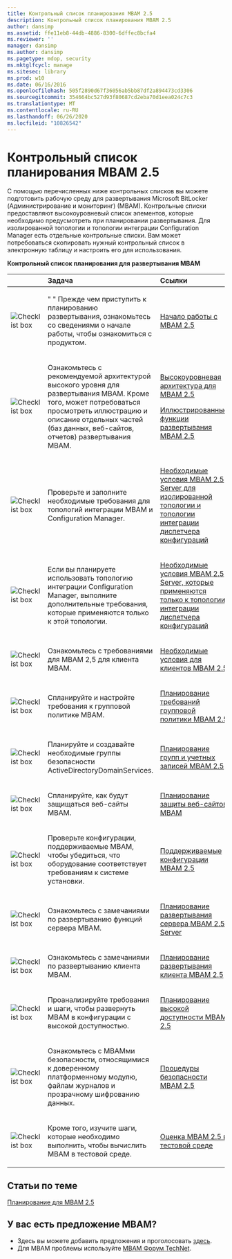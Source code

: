 ```yaml
---
title: Контрольный список планирования MBAM 2.5
description: Контрольный список планирования MBAM 2.5
author: dansimp
ms.assetid: ffe11eb8-44db-4886-8300-6dffec8bcfa4
ms.reviewer: ''
manager: dansimp
ms.author: dansimp
ms.pagetype: mdop, security
ms.mktglfcycl: manage
ms.sitesec: library
ms.prod: w10
ms.date: 06/16/2016
ms.openlocfilehash: 505f2890d67f36056ab5bb87df2a894473cd3306
ms.sourcegitcommit: 354664bc527d93f80687cd2eba70d1eea024c7c3
ms.translationtype: MT
ms.contentlocale: ru-RU
ms.lasthandoff: 06/26/2020
ms.locfileid: "10826542"
---
```

# Контрольный список планирования MBAM 2.5


С помощью перечисленных ниже контрольных списков вы можете подготовить рабочую среду для развертывания Microsoft BitLocker (Администрирование и мониторинг) (MBAM). Контрольные списки предоставляют высокоуровневый список элементов, которые необходимо предусмотреть при планировании развертывания. Для изолированной топологии и топологии интеграции Configuration Manager есть отдельные контрольные списки. Вам может потребоваться скопировать нужный контрольный список в электронную таблицу и настроить его для использования.

**Контрольный список планирования для развертывания MBAM**

<table>
<colgroup>
<col width="25%" />
<col width="25%" />
<col width="25%" />
<col width="25%" />
</colgroup>
<thead>
<tr class="header">
<th align="left"></th>
<th align="left">Задача</th>
<th align="left">Ссылки</th>
<th align="left">Заметки</th>
</tr>
</thead>
<tbody>
<tr class="odd">
<td align="left"><img src="images/checklistbox.gif" alt="Checklist box" /></td>
<td align="left"><p>&quot; &quot; Прежде чем приступить к планированию развертывания, ознакомьтесь со сведениями о начале работы, чтобы ознакомиться с продуктом.</p></td>
<td align="left"><p><a href="getting-started-with-mbam-25.md" data-raw-source="[Getting Started with MBAM 2.5](getting-started-with-mbam-25.md)">Начало работы с MBAM 2.5</a></p></td>
<td align="left"><p></p></td>
</tr>
<tr class="even">
<td align="left"><img src="images/checklistbox.gif" alt="Checklist box" /></td>
<td align="left"><p>Ознакомьтесь с рекомендуемой архитектурой высокого уровня для развертывания MBAM. Кроме того, может потребоваться просмотреть иллюстрацию и описание отдельных частей (баз данных, веб-сайтов, отчетов) развертывания MBAM.</p></td>
<td align="left"><p><a href="high-level-architecture-for-mbam-25.md" data-raw-source="[High-Level Architecture for MBAM 2.5](high-level-architecture-for-mbam-25.md)">Высокоуровневая архитектура для MBAM 2.5</a></p>
<p><a href="illustrated-features-of-an-mbam-25-deployment.md" data-raw-source="[Illustrated Features of an MBAM 2.5 Deployment](illustrated-features-of-an-mbam-25-deployment.md)">Иллюстрированные функции развертывания MBAM 2.5</a></p></td>
<td align="left"><p></p></td>
</tr>
<tr class="odd">
<td align="left"><img src="images/checklistbox.gif" alt="Checklist box" /></td>
<td align="left"><p>Проверьте и заполните необходимые требования для топологий интеграции MBAM и Configuration Manager.</p></td>
<td align="left"><p><a href="mbam-25-server-prerequisites-for-stand-alone-and-configuration-manager-integration-topologies.md" data-raw-source="[MBAM 2.5 Server Prerequisites for Stand-alone and Configuration Manager Integration Topologies](mbam-25-server-prerequisites-for-stand-alone-and-configuration-manager-integration-topologies.md)">Необходимые условия MBAM 2.5 Server для изолированной топологии и топологии интеграции диспетчера конфигураций</a></p></td>
<td align="left"><p></p></td>
</tr>
<tr class="even">
<td align="left"><img src="images/checklistbox.gif" alt="Checklist box" /></td>
<td align="left"><p>Если вы планируете использовать топологию интеграции Configuration Manager, выполните дополнительные требования, которые применяются только к этой топологии.</p></td>
<td align="left"><p><a href="mbam-25-server-prerequisites-that-apply-only-to-the-configuration-manager-integration-topology.md" data-raw-source="[MBAM 2.5 Server Prerequisites that Apply Only to the Configuration Manager Integration Topology](mbam-25-server-prerequisites-that-apply-only-to-the-configuration-manager-integration-topology.md)">Необходимые условия MBAM 2.5 Server, которые применяются только к топологии интеграции диспетчера конфигураций</a></p></td>
<td align="left"><p></p></td>
</tr>
<tr class="odd">
<td align="left"><img src="images/checklistbox.gif" alt="Checklist box" /></td>
<td align="left"><p>Ознакомьтесь с требованиями для MBAM 2,5 для клиента MBAM.</p></td>
<td align="left"><p><a href="prerequisites-for-mbam-25-clients.md" data-raw-source="[Prerequisites for MBAM 2.5 Clients](prerequisites-for-mbam-25-clients.md)">Необходимые условия для клиентов MBAM 2.5</a></p></td>
<td align="left"><p></p></td>
</tr>
<tr class="even">
<td align="left"><img src="images/checklistbox.gif" alt="Checklist box" /></td>
<td align="left"><p>Спланируйте и настройте требования к групповой политике MBAM.</p></td>
<td align="left"><p><a href="planning-for-mbam-25-group-policy-requirements.md" data-raw-source="[Planning for MBAM 2.5 Group Policy Requirements](planning-for-mbam-25-group-policy-requirements.md)">Планирование требований групповой политики MBAM 2.5</a></p></td>
<td align="left"><p></p></td>
</tr>
<tr class="odd">
<td align="left"><img src="images/checklistbox.gif" alt="Checklist box" /></td>
<td align="left"><p>Планируйте и создавайте необходимые группы безопасности ActiveDirectoryDomainServices.</p></td>
<td align="left"><p><a href="planning-for-mbam-25-groups-and-accounts.md" data-raw-source="[Planning for MBAM 2.5 Groups and Accounts](planning-for-mbam-25-groups-and-accounts.md)">Планирование групп и учетных записей MBAM 2.5</a></p></td>
<td align="left"><p></p></td>
</tr>
<tr class="even">
<td align="left"><img src="images/checklistbox.gif" alt="Checklist box" /></td>
<td align="left"><p>Спланируйте, как будут защищаться веб-сайты MBAM.</p></td>
<td align="left"><p><a href="planning-how-to-secure-the-mbam-websites.md" data-raw-source="[Planning How to Secure the MBAM Websites](planning-how-to-secure-the-mbam-websites.md)">Планирование защиты веб-сайтов MBAM</a></p></td>
<td align="left"><p></p></td>
</tr>
<tr class="odd">
<td align="left"><img src="images/checklistbox.gif" alt="Checklist box" /></td>
<td align="left"><p>Проверьте конфигурации, поддерживаемые MBAM, чтобы убедиться, что оборудование соответствует требованиям к системе установки.</p></td>
<td align="left"><p><a href="mbam-25-supported-configurations.md" data-raw-source="[MBAM 2.5 Supported Configurations](mbam-25-supported-configurations.md)">Поддерживаемые конфигурации MBAM 2.5</a></p></td>
<td align="left"><p></p></td>
</tr>
<tr class="even">
<td align="left"><img src="images/checklistbox.gif" alt="Checklist box" /></td>
<td align="left"><p>Ознакомьтесь с замечаниями по развертыванию функций сервера MBAM.</p></td>
<td align="left"><p><a href="planning-for-mbam-25-server-deployment.md" data-raw-source="[Planning for MBAM 2.5 Server Deployment](planning-for-mbam-25-server-deployment.md)">Планирование развертывания сервера MBAM 2.5 Server</a></p></td>
<td align="left"><p></p></td>
</tr>
<tr class="odd">
<td align="left"><img src="images/checklistbox.gif" alt="Checklist box" /></td>
<td align="left"><p>Ознакомьтесь с замечаниями по развертыванию клиента MBAM.</p></td>
<td align="left"><p><a href="planning-for-mbam-25-client-deployment.md" data-raw-source="[Planning for MBAM 2.5 Client Deployment](planning-for-mbam-25-client-deployment.md)">Планирование развертывания клиента MBAM 2.5</a></p></td>
<td align="left"><p></p></td>
</tr>
<tr class="even">
<td align="left"><img src="images/checklistbox.gif" alt="Checklist box" /></td>
<td align="left"><p>Проанализируйте требования и шаги, чтобы развернуть MBAM в конфигурации с высокой доступностью.</p></td>
<td align="left"><p><a href="planning-for-mbam-25-high-availability.md" data-raw-source="[Planning for MBAM 2.5 High Availability](planning-for-mbam-25-high-availability.md)">Планирование высокой доступности MBAM 2.5</a></p></td>
<td align="left"><p></p></td>
</tr>
<tr class="odd">
<td align="left"><img src="images/checklistbox.gif" alt="Checklist box" /></td>
<td align="left"><p>Ознакомьтесь с MBAMми безопасности, относящимися к доверенному платформенному модулю, файлам журналов и прозрачному шифрованию данных.</p></td>
<td align="left"><p><a href="mbam-25-security-considerations.md" data-raw-source="[MBAM 2.5 Security Considerations](mbam-25-security-considerations.md)">Процедуры безопасности MBAM 2.5</a></p></td>
<td align="left"><p></p></td>
</tr>
<tr class="even">
<td align="left"><img src="images/checklistbox.gif" alt="Checklist box" /></td>
<td align="left"><p>Кроме того, изучите шаги, которые необходимо выполнить, чтобы вычислить MBAM в тестовой среде.</p></td>
<td align="left"><p><a href="evaluating-mbam-25-in-a-test-environment.md" data-raw-source="[Evaluating MBAM 2.5 in a Test Environment](evaluating-mbam-25-in-a-test-environment.md)">Оценка MBAM 2.5 в тестовой среде</a></p></td>
<td align="left"><p></p></td>
</tr>
</tbody>
</table>

 


## Статьи по теме


[Планирование для MBAM 2.5](planning-for-mbam-25.md)

 

 
## У вас есть предложение MBAM?
- Здесь вы можете добавить предложения и проголосовать [здесь](http://mbam.uservoice.com/forums/268571-microsoft-bitlocker-administration-and-monitoring). 
- Для MBAM проблемы используйте [MBAM Форум TechNet](https://social.technet.microsoft.com/Forums/home?forum=mdopmbam).




